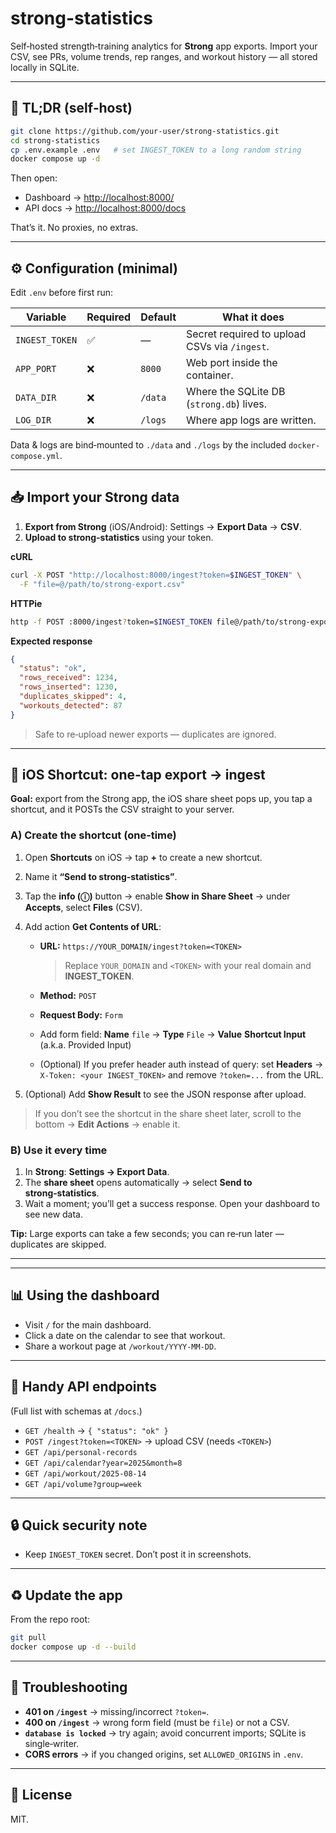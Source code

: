 # strong-statistics

Self‑hosted strength‑training analytics for **Strong** app exports. Import your CSV, see PRs, volume trends, rep ranges, and workout history — all stored locally in SQLite.

---

## 🚀 TL;DR (self‑host)

```bash
git clone https://github.com/your-user/strong-statistics.git
cd strong-statistics
cp .env.example .env   # set INGEST_TOKEN to a long random string
docker compose up -d
```

Then open:

* Dashboard → [http://localhost:8000/](http://localhost:8000/)
* API docs → [http://localhost:8000/docs](http://localhost:8000/docs)

That’s it. No proxies, no extras.

---

## ⚙️ Configuration (minimal)

Edit `.env` before first run:

| Variable       | Required | Default | What it does                                  |
| -------------- | -------- | ------- | --------------------------------------------- |
| `INGEST_TOKEN` | ✅        | —       | Secret required to upload CSVs via `/ingest`. |
| `APP_PORT`     | ❌        | `8000`  | Web port inside the container.                |
| `DATA_DIR`     | ❌        | `/data` | Where the SQLite DB (`strong.db`) lives.      |
| `LOG_DIR`      | ❌        | `/logs` | Where app logs are written.                   |

Data & logs are bind‑mounted to `./data` and `./logs` by the included `docker-compose.yml`.

---

## 📥 Import your Strong data

1. **Export from Strong** (iOS/Android): Settings → **Export Data** → **CSV**.
2. **Upload to strong-statistics** using your token.

**cURL**

```bash
curl -X POST "http://localhost:8000/ingest?token=$INGEST_TOKEN" \
  -F "file=@/path/to/strong-export.csv"
```

**HTTPie**

```bash
http -f POST :8000/ingest?token=$INGEST_TOKEN file@/path/to/strong-export.csv
```

**Expected response**

```json
{
  "status": "ok",
  "rows_received": 1234,
  "rows_inserted": 1230,
  "duplicates_skipped": 4,
  "workouts_detected": 87
}
```

> Safe to re‑upload newer exports — duplicates are ignored.

---

## 📱 iOS Shortcut: one‑tap export → ingest

**Goal:** export from the Strong app, the iOS share sheet pops up, you tap a shortcut, and it POSTs the CSV straight to your server.

### A) Create the shortcut (one‑time)

1. Open **Shortcuts** on iOS → tap **+** to create a new shortcut.
2. Name it **“Send to strong‑statistics”**.
3. Tap the **info (ⓘ)** button → enable **Show in Share Sheet** → under **Accepts**, select **Files** (CSV).
4. Add action **Get Contents of URL**:

   * **URL:** `https://YOUR_DOMAIN/ingest?token=<TOKEN>`

     > Replace `YOUR_DOMAIN` and `<TOKEN>` with your real domain and **INGEST\_TOKEN**.
   * **Method:** `POST`
   * **Request Body:** `Form`
   * Add form field: **Name** `file` → **Type** `File` → **Value** **Shortcut Input** (a.k.a. Provided Input)
   * (Optional) If you prefer header auth instead of query: set **Headers** → `X-Token: <your INGEST_TOKEN>` and remove `?token=...` from the URL.
5. (Optional) Add **Show Result** to see the JSON response after upload.

> If you don’t see the shortcut in the share sheet later, scroll to the bottom → **Edit Actions** → enable it.

### B) Use it every time

1. In **Strong**: **Settings → Export Data**.
2. The **share sheet** opens automatically → select **Send to strong‑statistics**.
3. Wait a moment; you’ll get a success response. Open your dashboard to see new data.

**Tip:** Large exports can take a few seconds; you can re‑run later — duplicates are skipped.

---

---

## 📊 Using the dashboard

* Visit `/` for the main dashboard.
* Click a date on the calendar to see that workout.
* Share a workout page at `/workout/YYYY-MM-DD`.

---

## 🔌 Handy API endpoints

(Full list with schemas at `/docs`.)

* `GET /health` → `{ "status": "ok" }`
* `POST /ingest?token=<TOKEN>` → upload CSV (needs `<TOKEN>`)
* `GET /api/personal-records`
* `GET /api/calendar?year=2025&month=8`
* `GET /api/workout/2025-08-14`
* `GET /api/volume?group=week`

---

## 🔒 Quick security note

* Keep `INGEST_TOKEN` secret. Don’t post it in screenshots.

---

## ♻️ Update the app

From the repo root:

```bash
git pull
docker compose up -d --build
```

---

## 🧪 Troubleshooting

* **401 on `/ingest`** → missing/incorrect `?token=`.
* **400 on `/ingest`** → wrong form field (must be `file`) or not a CSV.
* **`database is locked`** → try again; avoid concurrent imports; SQLite is single‑writer.
* **CORS errors** → if you changed origins, set `ALLOWED_ORIGINS` in `.env`.

---

## 📝 License

MIT.
